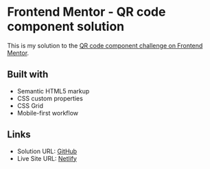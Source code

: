 # Frontend Mentor - QR code component solution

This is my solution to the [QR code component challenge on Frontend Mentor](https://www.frontendmentor.io/challenges/qr-code-component-iux_sIO_H).

## Built with

- Semantic HTML5 markup
- CSS custom properties
- CSS Grid
- Mobile-first workflow

## Links

- Solution URL: [GitHub](https://github.com/oaklake89/qr-code-component)
- Live Site URL: [Netlify](https://oaklake89-qr-component.netlify.app/)
